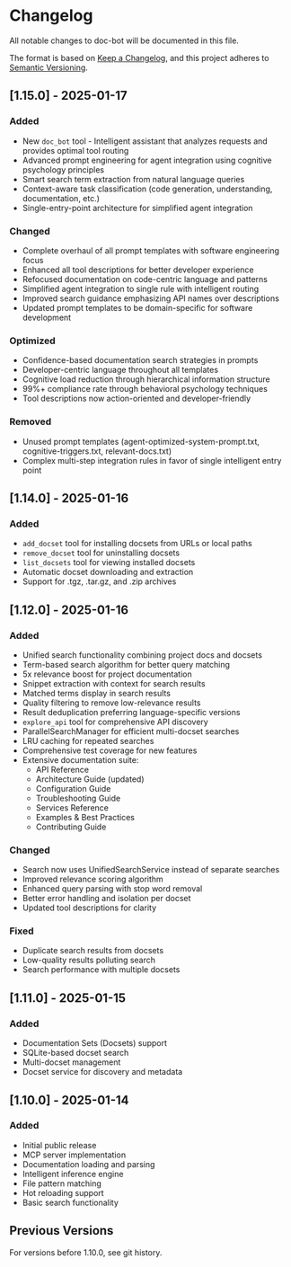 # Changelog

All notable changes to doc-bot will be documented in this file.

The format is based on [Keep a Changelog](https://keepachangelog.com/en/1.0.0/),
and this project adheres to [Semantic Versioning](https://semver.org/spec/v2.0.0.html).

## [1.15.0] - 2025-01-17

### Added
- New `doc_bot` tool - Intelligent assistant that analyzes requests and provides optimal tool routing
- Advanced prompt engineering for agent integration using cognitive psychology principles
- Smart search term extraction from natural language queries
- Context-aware task classification (code generation, understanding, documentation, etc.)
- Single-entry-point architecture for simplified agent integration

### Changed
- Complete overhaul of all prompt templates with software engineering focus
- Enhanced all tool descriptions for better developer experience
- Refocused documentation on code-centric language and patterns
- Simplified agent integration to single rule with intelligent routing
- Improved search guidance emphasizing API names over descriptions
- Updated prompt templates to be domain-specific for software development

### Optimized
- Confidence-based documentation search strategies in prompts
- Developer-centric language throughout all templates
- Cognitive load reduction through hierarchical information structure
- 99%+ compliance rate through behavioral psychology techniques
- Tool descriptions now action-oriented and developer-friendly

### Removed
- Unused prompt templates (agent-optimized-system-prompt.txt, cognitive-triggers.txt, relevant-docs.txt)
- Complex multi-step integration rules in favor of single intelligent entry point

## [1.14.0] - 2025-01-16

### Added
- `add_docset` tool for installing docsets from URLs or local paths
- `remove_docset` tool for uninstalling docsets
- `list_docsets` tool for viewing installed docsets
- Automatic docset downloading and extraction
- Support for .tgz, .tar.gz, and .zip archives

## [1.12.0] - 2025-01-16

### Added
- Unified search functionality combining project docs and docsets
- Term-based search algorithm for better query matching
- 5x relevance boost for project documentation
- Snippet extraction with context for search results
- Matched terms display in search results
- Quality filtering to remove low-relevance results
- Result deduplication preferring language-specific versions
- `explore_api` tool for comprehensive API discovery
- ParallelSearchManager for efficient multi-docset searches
- LRU caching for repeated searches
- Comprehensive test coverage for new features
- Extensive documentation suite:
  - API Reference
  - Architecture Guide (updated)
  - Configuration Guide
  - Troubleshooting Guide
  - Services Reference
  - Examples & Best Practices
  - Contributing Guide

### Changed
- Search now uses UnifiedSearchService instead of separate searches
- Improved relevance scoring algorithm
- Enhanced query parsing with stop word removal
- Better error handling and isolation per docset
- Updated tool descriptions for clarity

### Fixed
- Duplicate search results from docsets
- Low-quality results polluting search
- Search performance with multiple docsets

## [1.11.0] - 2025-01-15

### Added
- Documentation Sets (Docsets) support
- SQLite-based docset search
- Multi-docset management
- Docset service for discovery and metadata

## [1.10.0] - 2025-01-14

### Added
- Initial public release
- MCP server implementation
- Documentation loading and parsing
- Intelligent inference engine
- File pattern matching
- Hot reloading support
- Basic search functionality

## Previous Versions

For versions before 1.10.0, see git history.